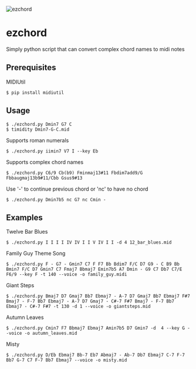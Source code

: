 ![ezchord](https://user-images.githubusercontent.com/95546311/146629567-1fc2ac71-6f23-4d31-a64d-96c3fbd5ee97.png)

# ezchord
Simply python script that can convert complex chord names to midi notes

## Prerequisites
MIDIUtil

    $ pip install midiutil


## Usage

    $ ./ezchord.py Dmin7 G7 C
    $ timidity Dmin7-G-C.mid

Supports roman numerals

    $ ./ezchord.py iimin7 V7 I --key Eb

Supports complex chord names

    $ ./ezchord.py C6/9 Cb(b9) Fminmaj13#11 Fbdim7add9/G Fbbaugmaj13b9#11/Cbb Gsus9#13

Use '-' to continue previous chord or 'nc' to have no chord

    $ ./ezchord.py Dmin7b5 nc G7 nc Cmin -
    
## Examples

Twelve Bar Blues

    $ ./ezchord.py I I I I IV IV I I V IV I I -d 4 12_bar_blues.mid

Family Guy Theme Song

    $ ./ezchord.py F - G7 - Gmin7 C7 F F7 Bb Bdim7 F/C D7 G9 - C B9 Bb Bmin7 F/C D7 Gmin7 C7 Fmaj7 Bbmaj7 Emin7b5 A7 Dmin - G9 C7 Db7 C7/E F6/9 --key F -t 140 --voice -o family_guy.midi

Giant Steps

    $ ./ezchord.py Bmaj7 D7 Gmaj7 Bb7 Ebmaj7 - A-7 D7 Gmaj7 Bb7 Ebmaj7 F#7 Bmaj7 - F-7 Bb7 Ebmaj7 - A-7 D7 Gmaj7 - C#-7 F#7 Bmaj7 - F-7 Bb7 Ebmaj7 - C#-7 F#7 -t 130 -d 1 --voice -o giantsteps.mid

Autumn Leaves
    
    $ ./ezchord.py Cmin7 F7 Bbmaj7 Ebmaj7 Amin7b5 D7 Gmin7 -d  4 --key G --voice -o autumn_leaves.mid 

Misty

    $ ./ezchord.py D/Eb Ebmaj7 Bb-7 Eb7 Abmaj7 - Ab-7 Db7 Ebmaj7 C-7 F-7 Bb7 G-7 C7 F-7 Bb7 Ebmaj7 --voice -o misty.mid
